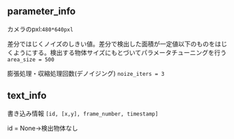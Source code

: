 ## parameter_info

カメラのpxl:```480*640pxl```

差分ではじくノイズのしきい値。差分で検出した面積が一定値以下のものをはじくようにする。検出する物体サイズにもとづいてパラメータチューニングを行う
```area_size = 500```

膨張処理・収縮処理回数(デノイジング)
```noize_iters = 3```

## text_info

書き込み情報
```[id, [x,y], frame_number, timestamp]```

id = None→検出物体なし
